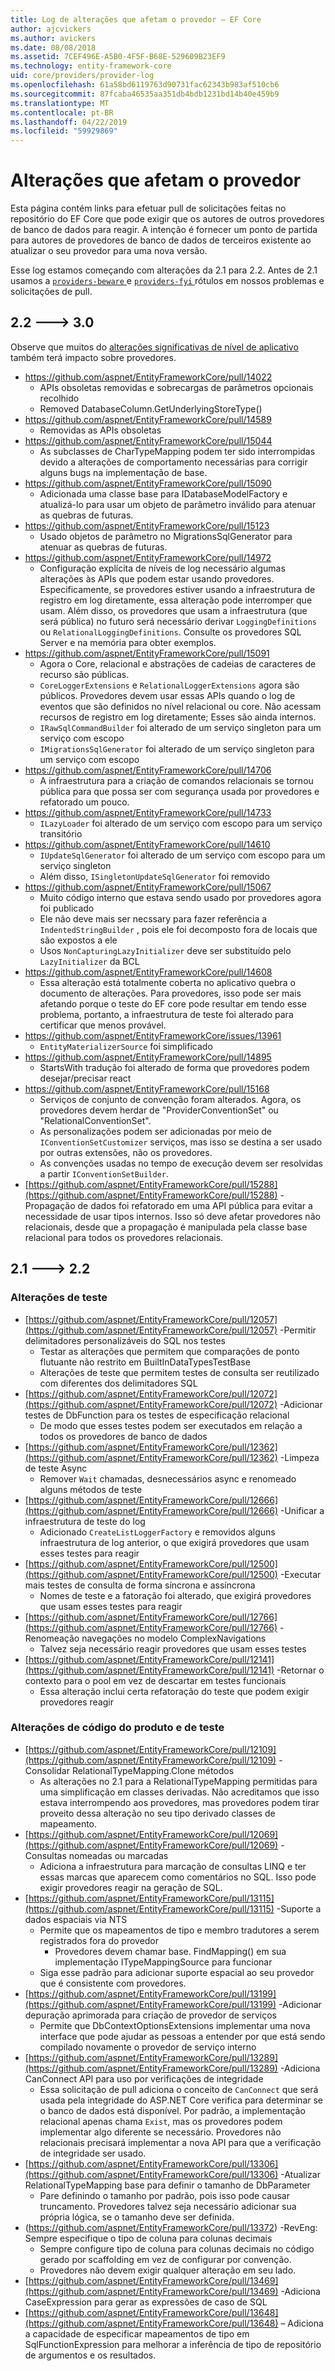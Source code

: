 ```yaml
---
title: Log de alterações que afetam o provedor – EF Core
author: ajcvickers
ms.author: avickers
ms.date: 08/08/2018
ms.assetid: 7CEF496E-A5B0-4F5F-B68E-529609B23EF9
ms.technology: entity-framework-core
uid: core/providers/provider-log
ms.openlocfilehash: 61a58bd6119763d90731fac62343b983af510cb6
ms.sourcegitcommit: 87fcaba46535aa351db4bdb1231bd14b40e459b9
ms.translationtype: MT
ms.contentlocale: pt-BR
ms.lasthandoff: 04/22/2019
ms.locfileid: "59929869"
---
```

# <a name="provider-impacting-changes"></a>Alterações que afetam o provedor

Esta página contém links para efetuar pull de solicitações feitas no repositório do EF Core que pode exigir que os autores de outros provedores de banco de dados para reagir. A intenção é fornecer um ponto de partida para autores de provedores de banco de dados de terceiros existente ao atualizar o seu provedor para uma nova versão.

Esse log estamos começando com alterações da 2.1 para 2.2. Antes de 2.1 usamos a [ `providers-beware` ](https://github.com/aspnet/EntityFrameworkCore/labels/providers-beware) e [ `providers-fyi` ](https://github.com/aspnet/EntityFrameworkCore/labels/providers-fyi) rótulos em nossos problemas e solicitações de pull.

## <a name="22-----30"></a>2.2 ---> 3.0

Observe que muitos do [alterações significativas de nível de aplicativo](../what-is-new/ef-core-3.0/breaking-changes.md) também terá impacto sobre provedores.

* https://github.com/aspnet/EntityFrameworkCore/pull/14022
  * APIs obsoletas removidas e sobrecargas de parâmetros opcionais recolhido
  * Removed DatabaseColumn.GetUnderlyingStoreType()
* https://github.com/aspnet/EntityFrameworkCore/pull/14589
  * Removidas as APIs obsoletas
* https://github.com/aspnet/EntityFrameworkCore/pull/15044
  * As subclasses de CharTypeMapping podem ter sido interrompidas devido a alterações de comportamento necessárias para corrigir alguns bugs na implementação de base.
* https://github.com/aspnet/EntityFrameworkCore/pull/15090
  * Adicionada uma classe base para IDatabaseModelFactory e atualizá-lo para usar um objeto de parâmetro inválido para atenuar as quebras de futuras.
* https://github.com/aspnet/EntityFrameworkCore/pull/15123
  * Usado objetos de parâmetro no MigrationsSqlGenerator para atenuar as quebras de futuras.
* https://github.com/aspnet/EntityFrameworkCore/pull/14972
  * Configuração explícita de níveis de log necessário algumas alterações às APIs que podem estar usando provedores. Especificamente, se provedores estiver usando a infraestrutura de registro em log diretamente, essa alteração pode interromper que usam. Além disso, os provedores que usam a infraestrutura (que será pública) no futuro será necessário derivar `LoggingDefinitions` ou `RelationalLoggingDefinitions`. Consulte os provedores SQL Server e na memória para obter exemplos.
* https://github.com/aspnet/EntityFrameworkCore/pull/15091
  * Agora o Core, relacional e abstrações de cadeias de caracteres de recurso são públicas.
  * `CoreLoggerExtensions` e `RelationalLoggerExtensions` agora são públicos. Provedores devem usar essas APIs quando o log de eventos que são definidos no nível relacional ou core. Não acessam recursos de registro em log diretamente; Esses são ainda internos.
  * `IRawSqlCommandBuilder` foi alterado de um serviço singleton para um serviço com escopo
  * `IMigrationsSqlGenerator` foi alterado de um serviço singleton para um serviço com escopo
* https://github.com/aspnet/EntityFrameworkCore/pull/14706
  * A infraestrutura para a criação de comandos relacionais se tornou pública para que possa ser com segurança usada por provedores e refatorado um pouco.
* https://github.com/aspnet/EntityFrameworkCore/pull/14733
  * `ILazyLoader` foi alterado de um serviço com escopo para um serviço transitório
* https://github.com/aspnet/EntityFrameworkCore/pull/14610
  * `IUpdateSqlGenerator` foi alterado de um serviço com escopo para um serviço singleton
  * Além disso, `ISingletonUpdateSqlGenerator` foi removido
* https://github.com/aspnet/EntityFrameworkCore/pull/15067
  * Muito código interno que estava sendo usado por provedores agora foi publicado
  * Ele não deve mais ser necssary para fazer referência a `IndentedStringBuilder` , pois ele foi decomposto fora de locais que são expostos a ele
  * Usos `NonCapturingLazyInitializer` deve ser substituído pelo `LazyInitializer` da BCL
* https://github.com/aspnet/EntityFrameworkCore/pull/14608
  * Essa alteração está totalmente coberta no aplicativo quebra o documento de alterações. Para provedores, isso pode ser mais afetando porque o teste do EF core pode resultar em tendo esse problema, portanto, a infraestrutura de teste foi alterado para certificar que menos provável.
* https://github.com/aspnet/EntityFrameworkCore/issues/13961
  * `EntityMaterializerSource` foi simplificado
* https://github.com/aspnet/EntityFrameworkCore/pull/14895
  * StartsWith tradução foi alterado de forma que provedores podem desejar/precisar react
* https://github.com/aspnet/EntityFrameworkCore/pull/15168
  * Serviços de conjunto de convenção foram alterados. Agora, os provedores devem herdar de "ProviderConventionSet" ou "RelationalConventionSet".
  * As personalizações podem ser adicionadas por meio de `IConventionSetCustomizer` serviços, mas isso se destina a ser usado por outras extensões, não os provedores.
  * As convenções usadas no tempo de execução devem ser resolvidas a partir `IConventionSetBuilder`.
* [https://github.com/aspnet/EntityFrameworkCore/pull/15288](https://github.com/aspnet/EntityFrameworkCore/pull/15288) -Propagação de dados foi refatorado em uma API pública para evitar a necessidade de usar tipos internos. Isso só deve afetar provedores não relacionais, desde que a propagação é manipulada pela classe base relacional para todos os provedores relacionais.

## <a name="21-----22"></a>2.1 ---> 2.2

### <a name="test-only-changes"></a>Alterações de teste

* [https://github.com/aspnet/EntityFrameworkCore/pull/12057](https://github.com/aspnet/EntityFrameworkCore/pull/12057) -Permitir delimitadores personalizáveis do SQL nos testes
  * Testar as alterações que permitem que comparações de ponto flutuante não restrito em BuiltInDataTypesTestBase
  * Alterações de teste que permitem testes de consulta ser reutilizado com diferentes dos delimitadores SQL
* [https://github.com/aspnet/EntityFrameworkCore/pull/12072](https://github.com/aspnet/EntityFrameworkCore/pull/12072) -Adicionar testes de DbFunction para os testes de especificação relacional
  * De modo que esses testes podem ser executados em relação a todos os provedores de banco de dados
* [https://github.com/aspnet/EntityFrameworkCore/pull/12362](https://github.com/aspnet/EntityFrameworkCore/pull/12362) -Limpeza de teste Async
  * Remover `Wait` chamadas, desnecessários async e renomeado alguns métodos de teste
* [https://github.com/aspnet/EntityFrameworkCore/pull/12666](https://github.com/aspnet/EntityFrameworkCore/pull/12666) -Unificar a infraestrutura de teste do log
  * Adicionado `CreateListLoggerFactory` e removidos alguns infraestrutura de log anterior, o que exigirá provedores que usam esses testes para reagir
* [https://github.com/aspnet/EntityFrameworkCore/pull/12500](https://github.com/aspnet/EntityFrameworkCore/pull/12500) -Executar mais testes de consulta de forma síncrona e assíncrona
  * Nomes de teste e a fatoração foi alterado, que exigirá provedores que usam esses testes para reagir
* [https://github.com/aspnet/EntityFrameworkCore/pull/12766](https://github.com/aspnet/EntityFrameworkCore/pull/12766) -Renomeação navegações no modelo ComplexNavigations
  * Talvez seja necessário reagir provedores que usam esses testes
* [https://github.com/aspnet/EntityFrameworkCore/pull/12141](https://github.com/aspnet/EntityFrameworkCore/pull/12141) -Retornar o contexto para o pool em vez de descartar em testes funcionais
  * Essa alteração inclui certa refatoração do teste que podem exigir provedores reagir

### <a name="test-and-product-code-changes"></a>Alterações de código do produto e de teste

* [https://github.com/aspnet/EntityFrameworkCore/pull/12109](https://github.com/aspnet/EntityFrameworkCore/pull/12109) -Consolidar RelationalTypeMapping.Clone métodos
  * As alterações no 2.1 para a RelationalTypeMapping permitidas para uma simplificação em classes derivadas. Não acreditamos que isso estava interrompendo aos provedores, mas provedores podem tirar proveito dessa alteração no seu tipo derivado classes de mapeamento.
* [https://github.com/aspnet/EntityFrameworkCore/pull/12069](https://github.com/aspnet/EntityFrameworkCore/pull/12069) -Consultas nomeadas ou marcadas
  * Adiciona a infraestrutura para marcação de consultas LINQ e ter essas marcas que aparecem como comentários no SQL. Isso pode exigir provedores reagir na geração de SQL.
* [https://github.com/aspnet/EntityFrameworkCore/pull/13115](https://github.com/aspnet/EntityFrameworkCore/pull/13115) -Suporte a dados espaciais via NTS
  * Permite que os mapeamentos de tipo e membro tradutores a serem registrados fora do provedor
    * Provedores devem chamar base. FindMapping() em sua implementação ITypeMappingSource para funcionar
  * Siga esse padrão para adicionar suporte espacial ao seu provedor que é consistente com provedores.
* [https://github.com/aspnet/EntityFrameworkCore/pull/13199](https://github.com/aspnet/EntityFrameworkCore/pull/13199) -Adicionar depuração aprimorada para criação de provedor de serviços
  * Permite que DbContextOptionsExtensions implementar uma nova interface que pode ajudar as pessoas a entender por que está sendo compilado novamente o provedor de serviço interno
* [https://github.com/aspnet/EntityFrameworkCore/pull/13289](https://github.com/aspnet/EntityFrameworkCore/pull/13289) -Adiciona CanConnect API para uso por verificações de integridade
  * Essa solicitação de pull adiciona o conceito de `CanConnect` que será usada pela integridade do ASP.NET Core verifica para determinar se o banco de dados está disponível. Por padrão, a implementação relacional apenas chama `Exist`, mas os provedores podem implementar algo diferente se necessário. Provedores não relacionais precisará implementar a nova API para que a verificação de integridade ser usado.
* [https://github.com/aspnet/EntityFrameworkCore/pull/13306](https://github.com/aspnet/EntityFrameworkCore/pull/13306) -Atualizar RelationalTypeMapping base para definir o tamanho de DbParameter
  * Pare definindo o tamanho por padrão, pois isso pode causar truncamento. Provedores talvez seja necessário adicionar sua própria lógica, se o tamanho deve ser definida.
* (https://github.com/aspnet/EntityFrameworkCore/pull/13372) -RevEng: Sempre especifique o tipo de coluna para colunas decimais
  * Sempre configure tipo de coluna para colunas decimais no código gerado por scaffolding em vez de configurar por convenção.
  * Provedores não devem exigir qualquer alteração em seu lado.
* [https://github.com/aspnet/EntityFrameworkCore/pull/13469](https://github.com/aspnet/EntityFrameworkCore/pull/13469) -Adiciona CaseExpression para gerar as expressões de caso de SQL
* [https://github.com/aspnet/EntityFrameworkCore/pull/13648](https://github.com/aspnet/EntityFrameworkCore/pull/13648) – Adiciona a capacidade de especificar mapeamentos de tipo em SqlFunctionExpression para melhorar a inferência de tipo de repositório de argumentos e os resultados.
